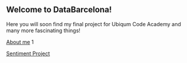 ## Welcome to DataBarcelona!

Here you will soon find my final project for Ubiqum Code Academy and many more fascinating things! 



[About me](about.md) 1

[Sentiment Project](sentiments.html)


